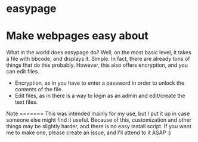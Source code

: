 easypage
========
Make webpages easy
about
========
What in the world does easypage do? Well, on the most basic level, it takes a file with bbcode, and displays it.
Simple. In fact, there are already tons of things that do this probably.
However, this also offers encryption, and you can edit files.
<ul>
<li>Encryption, as in you have to enter a password in order to unlock the contents of the file.</li>
<li>Edit files, as in there is a way to login as an admin and edit/create the text files.</li>
</ul>
Note
=======
This was intended mainly for my use, but I put it up in case someone else might find it useful.
Because of this, customization and other things may be slightly harder, and there is no easy install script.
If you want me to make one, please create an issue, and I'll attend to it ASAP :)
